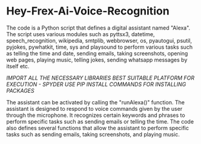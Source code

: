 # Hey-Frex-Ai-Voice-Recognition

The code is a Python script that defines a digital assistant named "Alexa". The script uses various modules such as pyttsx3, datetime, speech_recognition, wikipedia, smtplib, webbrowser, os, pyautogui, psutil, pyjokes, pywhatkit, time, sys and playsound to perform various tasks such as telling the time and date, sending emails, taking screenshots, opening web pages, playing music, telling jokes, sending whatsapp messages by itself etc. 

*IMPORT ALL THE NECESSARY LIBRARIES BEST SUITABLE PLATFORM FOR EXECUTION - SPYDER USE PIP INSTALL COMMANDS FOR INSTALLING PACKAGES*

The assistant can be activated by calling the "runAlexa()" function. The assistant is designed to respond to voice commands given by the user through the microphone. It recognizes certain keywords and phrases to perform specific tasks such as sending emails or telling the time. The code also defines several functions that allow the assistant to perform specific tasks such as sending emails, taking screenshots, and playing music.

